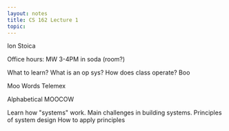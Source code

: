 ```yaml
---
layout: notes
title: CS 162 Lecture 1
topic:
---
```

Ion Stoica

Office hours:
  MW 3-4PM in soda (room?)

What to learn?
What is an op sys?
How does class operate?
Boo

Moo
Words
Telemex

Alphabetical
MOOCOW

Learn how "systems" work.
Main challenges in building systems.
Principles of system design
How to apply principles


